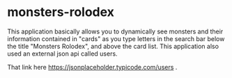 # monsters-rolodex
This application basically allows you to dynamically see monsters and their information contained in "cards" as you type letters in the search bar below the title "Monsters Rolodex", and above the card list. 
This application also used an external json api called users. 

That link here https://jsonplaceholder.typicode.com/users .
